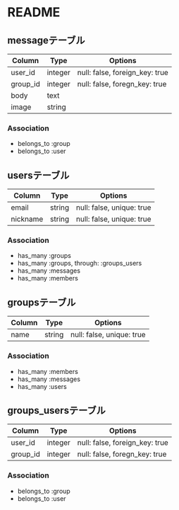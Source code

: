 # README
## messageテーブル
|Column|Type|Options|
|------|----|-------|
|user_id|integer|null: false, foreign_key: true|
|group_id|integer|null: false, foregn_key: true|
|body|text|
|image|string|
### Association
- belongs_to :group
- belongs_to :user

## usersテーブル
|Column|Type|Options|
|------|----|-------|
|email|string|null: false, unique: true|
|nickname|string|null: false, unique: true|
### Association
- has_many :groups
- has_many :groups, through: :groups_users
- has_many :messages
- has_many :members

## groupsテーブル
|Column|Type|Options|
|------|----|-------|
|name|string| null: false, unique: true|
### Association
- has_many :members
- has_many :messages
- has_many :users


## groups_usersテーブル
|Column|Type|Options|
|------|----|-------|
|user_id|integer|null: false, foreign_key: true|
|group_id|integer|null: false, foregn_key: true|
### Association
- belongs_to :group
- belongs_to :user
